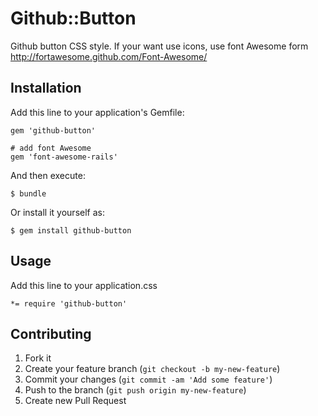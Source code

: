 # Github::Button

Github button CSS style.
If your want use icons, use font Awesome form http://fortawesome.github.com/Font-Awesome/

## Installation

Add this line to your application's Gemfile:

    gem 'github-button'
    
    # add font Awesome
    gem 'font-awesome-rails'

And then execute:

    $ bundle

Or install it yourself as:

    $ gem install github-button

## Usage

Add this line to your application.css

    *= require 'github-button'

## Contributing

1. Fork it
2. Create your feature branch (`git checkout -b my-new-feature`)
3. Commit your changes (`git commit -am 'Add some feature'`)
4. Push to the branch (`git push origin my-new-feature`)
5. Create new Pull Request
